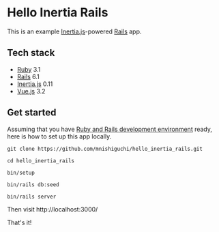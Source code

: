 # Hello Inertia Rails

This is an example [Inertia.js]-powered [Rails] app.

## Tech stack

- [Ruby] 3.1
- [Rails] 6.1
- [Inertia.js] 0.11
- [Vue.js] 3.2

## Get started

Assuming that you have [Ruby and Rails development environment](https://guides.rubyonrails.org/getting_started.html) ready, here is how to set up this app locally.

```
git clone https://github.com/mnishiguchi/hello_inertia_rails.git
```

```
cd hello_inertia_rails
```

```
bin/setup
```

```
bin/rails db:seed
```

```
bin/rails server
```

Then visit http://localhost:3000/

That's it!

[Ruby]: https://www.ruby-lang.org
[Inertia.js]: https://inertiajs.com
[Rails]: https://rubyonrails.org
[Vue.js]: https://vuejs.org/
